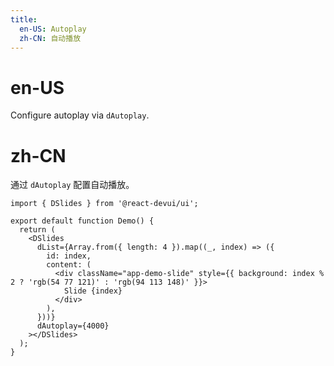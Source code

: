 ```yaml
---
title:
  en-US: Autoplay
  zh-CN: 自动播放
---
```


# en-US

Configure autoplay via `dAutoplay`.

# zh-CN

通过 `dAutoplay` 配置自动播放。

```tsx
import { DSlides } from '@react-devui/ui';

export default function Demo() {
  return (
    <DSlides
      dList={Array.from({ length: 4 }).map((_, index) => ({
        id: index,
        content: (
          <div className="app-demo-slide" style={{ background: index % 2 ? 'rgb(54 77 121)' : 'rgb(94 113 148)' }}>
            Slide {index}
          </div>
        ),
      }))}
      dAutoplay={4000}
    ></DSlides>
  );
}
```
